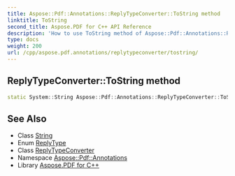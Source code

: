 ```yaml
---
title: Aspose::Pdf::Annotations::ReplyTypeConverter::ToString method
linktitle: ToString
second_title: Aspose.PDF for C++ API Reference
description: 'How to use ToString method of Aspose::Pdf::Annotations::ReplyTypeConverter class in C++.'
type: docs
weight: 200
url: /cpp/aspose.pdf.annotations/replytypeconverter/tostring/
---
```

## ReplyTypeConverter::ToString method




```cpp
static System::String Aspose::Pdf::Annotations::ReplyTypeConverter::ToString(ReplyType value)
```

## See Also

* Class [String](../../../system/string/)
* Enum [ReplyType](../../replytype/)
* Class [ReplyTypeConverter](../)
* Namespace [Aspose::Pdf::Annotations](../../)
* Library [Aspose.PDF for C++](../../../)
